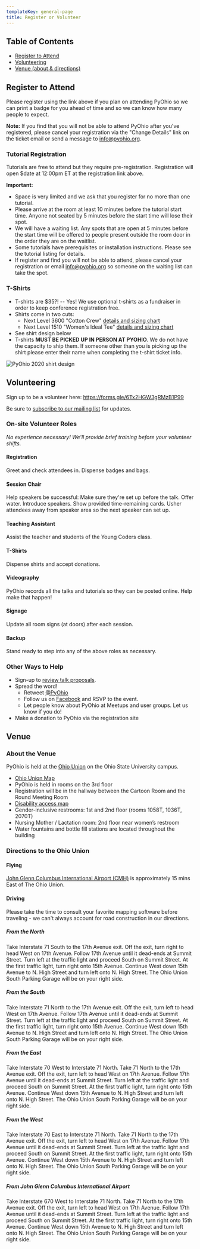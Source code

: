 ```yaml
---
templateKey: general-page
title: Register or Volunteer
---
```


## Table of Contents

- [Register to Attend](#register-to-attend)
- [Volunteering](#volunteering)
- [Venue (about & directions)](#venue)

## Register to Attend

<!-- Link to tito here -->

Please register using the link above if you plan on attending PyOhio so we can print a badge for you ahead of time and so we can know how many people to expect.

**Note:** If you find that you will not be able to attend PyOhio after you've registered, please cancel your registration via the "Change Details" link on the ticket email or send a message to [info@pyohio.org](mailto:info@pyohio.org).

### Tutorial Registration

Tutorials are free to attend but they require pre-registration. Registration will open \$date at 12:00pm ET at the registration link above.

**Important:**

- Space is very limited and we ask that you register for no more than one tutorial.
- Please arrive at the room at least 10 minutes before the tutorial start time. Anyone not seated by 5 minutes before the start time will lose their spot.
- We will have a waiting list. Any spots that are open at 5 minutes before the start time will be offered to people present outside the room door in the order they are on the waitlist.
- Some tutorials have prerequisites or installation instructions. Please see the tutorial listing for details.
- If register and find you will not be able to attend, please cancel your registration or email [info@pyohio.org](mailto:info@pyohio.org) so someone on the waiting list can take the spot.

### T-Shirts

<!-- t-shirt presale link here? -->

- T-shirts are \$35?! -- Yes! We use optional t-shirts as a fundraiser in order to keep conference registration free.
- Shirts come in two cuts:
  - Next Level 3600 "Cotton Crew" [details and sizing chart](https://www.nextlevelapparel.com/mens-cotton-crew-7336.html)
  - Next Level 1510 "Women's Ideal Tee" [details and sizing chart](https://www.nextlevelapparel.com/ideal-tee-6920.html)
- See shirt design below
- T-shirts **MUST BE PICKED UP IN PERSON AT PYOHIO**. We do not have the capacity to ship them. If someone other than you is picking up the shirt please enter their name when completing the t-shirt ticket info.

![PyOhio 2020 shirt design](https://placekitten.com/200/200 'PyOhio 2020 Shirt Design')

## Volunteering

Sign up to be a volunteer here: https://forms.gle/6Tx2HGW3gRMzB1P99

Be sure to [subscribe to our mailing list](/about/newsletter) for updates.

### On-site Volunteer Roles

_No experience necessary! We'll provide brief training before your volunteer shifts._

#### Registration

Greet and check attendees in. Dispense badges and bags.

#### Session Chair

Help speakers be successful: Make sure they're set up before the talk. Offer water. Introduce speakers. Show provided
time-remaining cards. Usher attendees away from speaker area so the next speaker can set up.

#### Teaching Assistant

Assist the teacher and students of the Young Coders class.

#### T-Shirts

Dispense shirts and accept donations.

#### Videography

PyOhio records all the talks and tutorials so they can be posted online. Help make that happen!

#### Signage

Update all room signs (at doors) after each session.

#### Backup

Stand ready to step into any of the above roles as necessary.

### Other Ways to Help

- Sign-up to [review talk proposals](#).
- Spread the word!
  - Retweet [@PyOhio](https://twitter.com/pyohio)
  - Follow us on [Facebook](https://www.facebook.com/pyohio) and RSVP to the event.
  - Let people know about PyOhio at Meetups and user groups. Let us know if you do!
- Make a donation to PyOhio via the registration site

## Venue

### About the Venue

PyOhio is held at the [Ohio Union](https://ohiounion.osu.edu/) on the Ohio State University campus.

- [Ohio Union Map](https://ohiounion.osu.edu/whats_inside/building_maps/)
- PyOhio is held in rooms on the 3rd floor
- Registration will be in the hallway between the Cartoon Room and the Round Meeting Room
- [Disability access map](https://ohiounion.osu.edu/posts/documents/ohio-union-disability-map.pdf)
- Gender-inclusive restrooms: 1st and 2nd floor (rooms 1058T, 1036T, 2070T)
- Nursing Mother / Lactation room: 2nd floor near women’s restroom
- Water fountains and bottle fill stations are located throughout the building

### Directions to the Ohio Union

#### Flying

[John Glenn Columbus International Airport (CMH)](https://flycolumbus.com/) is approximately 15 mins East of The Ohio Union.

#### Driving

Please take the time to consult your favorite mapping software before traveling - we can't always account for road construction in our directions.

##### From the North

Take Interstate 71 South to the 17th Avenue exit. Off the exit, turn right to head West on 17th Avenue. Follow 17th Avenue until it dead-ends at Summit Street. Turn left at the traffic light and proceed South on Summit Street. At the first traffic light, turn right onto 15th Avenue. Continue West down 15th Avenue to N. High Street and turn left onto N. High Street. The Ohio Union South Parking Garage will be on your right side.

##### From the South

Take Interstate 71 North to the 17th Avenue exit. Off the exit, turn left to head West on 17th Avenue. Follow 17th Avenue until it dead-ends at Summit Street. Turn left at the traffic light and proceed South on Summit Street. At the first traffic light, turn right onto 15th Avenue. Continue West down 15th Avenue to N. High Street and turn left onto N. High Street. The Ohio Union South Parking Garage will be on your right side.

##### From the East

Take Interstate 70 West to Interstate 71 North. Take 71 North to the 17th Avenue exit. Off the exit, turn left to head West on 17th Avenue. Follow 17th Avenue until it dead-ends at Summit Street. Turn left at the traffic light and proceed South on Summit Street. At the first traffic light, turn right onto 15th Avenue. Continue West down 15th Avenue to N. High Street and turn left onto N. High Street. The Ohio Union South Parking Garage will be on your right side.

##### From the West

Take Interstate 70 East to Interstate 71 North. Take 71 North to the 17th Avenue exit. Off the exit, turn left to head West on 17th Avenue. Follow 17th Avenue until it dead-ends at Summit Street. Turn left at the traffic light and proceed South on Summit Street. At the first traffic light, turn right onto 15th Avenue. Continue West down 15th Avenue to N. High Street and turn left onto N. High Street. The Ohio Union South Parking Garage will be on your right side.

##### From John Glenn Columbus International Airport

Take Interstate 670 West to Interstate 71 North. Take 71 North to the 17th Avenue exit. Off the exit, turn left to head West on 17th Avenue. Follow 17th Avenue until it dead-ends at Summit Street. Turn left at the traffic light and proceed South on Summit Street. At the first traffic light, turn right onto 15th Avenue. Continue West down 15th Avenue to N. High Street and turn left onto N. High Street. The Ohio Union South Parking Garage will be on your right side.
